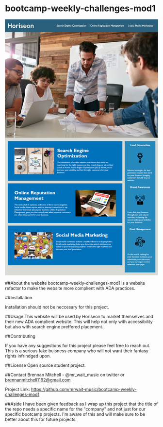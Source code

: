# bootcamp-weekly-challenges-mod1

![Website-ScreenShot](assets/images/Screenshot-for-Readme.png)

##About the website
 bootcamp-weekly-challenges-mod1 is a website refactor to make the website more complient with ADA practices.

##Installation

Installation should not be neccesary for this project.

##Usage
This website will be used by Horiseon to market themselves and their new ADA complient website. This will help not only with accessibility but also with search engine preffered placement.

##Contributing

If you have any suggestions for this project please feel free to reach out. This is a serious fake buisness company who will not want their fantasy rights infrindged upon. 

##License
Open source student project.

##Contact
Brennan Mitchell - @mr_wait_music on twitter
or brennanmitchell1192@gmail.com 

Project Link: https://github.com/mrwait-music/bootcamp-weekly-challenges-mod1


##Aside
I have been given feedback as I wrap up this project that the title of the repo needs a specific name for the "company" and not just for our specific bootcamp projects. I'm aware of this and will make sure to be better about this for future projects.